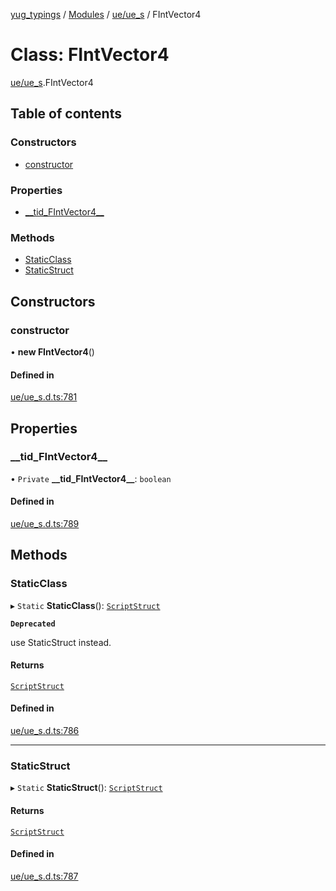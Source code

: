 [yug_typings](../README.md) / [Modules](../modules.md) / [ue/ue\_s](../modules/ue_ue_s.md) / FIntVector4

# Class: FIntVector4

[ue/ue_s](../modules/ue_ue_s.md).FIntVector4

## Table of contents

### Constructors

- [constructor](ue_ue_s.FIntVector4.md#constructor)

### Properties

- [\_\_tid\_FIntVector4\_\_](ue_ue_s.FIntVector4.md#__tid_fintvector4__)

### Methods

- [StaticClass](ue_ue_s.FIntVector4.md#staticclass)
- [StaticStruct](ue_ue_s.FIntVector4.md#staticstruct)

## Constructors

### constructor

• **new FIntVector4**()

#### Defined in

[ue/ue_s.d.ts:781](https://github.com/YugMetaverse/yug_typings/blob/25cad34/ue/ue_s.d.ts#L781)

## Properties

### \_\_tid\_FIntVector4\_\_

• `Private` **\_\_tid\_FIntVector4\_\_**: `boolean`

#### Defined in

[ue/ue_s.d.ts:789](https://github.com/YugMetaverse/yug_typings/blob/25cad34/ue/ue_s.d.ts#L789)

## Methods

### StaticClass

▸ `Static` **StaticClass**(): [`ScriptStruct`](ue_ue.ScriptStruct.md)

**`Deprecated`**

use StaticStruct instead.

#### Returns

[`ScriptStruct`](ue_ue.ScriptStruct.md)

#### Defined in

[ue/ue_s.d.ts:786](https://github.com/YugMetaverse/yug_typings/blob/25cad34/ue/ue_s.d.ts#L786)

___

### StaticStruct

▸ `Static` **StaticStruct**(): [`ScriptStruct`](ue_ue.ScriptStruct.md)

#### Returns

[`ScriptStruct`](ue_ue.ScriptStruct.md)

#### Defined in

[ue/ue_s.d.ts:787](https://github.com/YugMetaverse/yug_typings/blob/25cad34/ue/ue_s.d.ts#L787)
